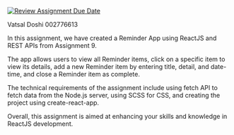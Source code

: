[![Review Assignment Due Date](https://classroom.github.com/assets/deadline-readme-button-8d59dc4de5201274e310e4c54b9627a8934c3b88527886e3b421487c677d23eb.svg)](https://classroom.github.com/a/QIcAv7Ya)


Vatsal Doshi
002776613

In this assignment, we have created a Reminder App using ReactJS and REST APIs from Assignment 9. 

The app allows users to view all Reminder items, click on a specific item to view its details, add a new Reminder item by entering title, detail, and date-time, and close a Reminder item as complete. 

The technical requirements of the assignment include using fetch API to fetch data from the Node.js server, using SCSS for CSS, and creating the project using create-react-app.

Overall, this assignment is aimed at enhancing your skills and knowledge in ReactJS development.